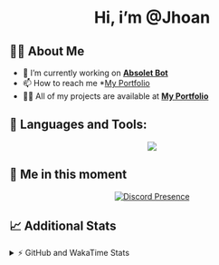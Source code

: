 <h1 align="center">Hi, i’m @Jhoan</h1>

## 🙋‍♂️ About Me

- 🔭 I’m currently working on **[Absolet Bot](https://strider.cloud)**
- 📫 How to reach me *[My Portfolio](https://jhoan.me/contact)
- 👨‍💻 All of my projects are available at **[My Portfolio](https://jhoan.me)**

## 🚀 Languages and Tools:
<p align="center">
  <a href="https://skillicons.dev">
    <img src="https://skillicons.dev/icons?i=js,ts,html,css,bootstrap,nodejs,express,vscode,neovim,vim,atom,cloudflare,git,github,discord,bots,linux,mongodb,nginx,redis,wordpress,heroku&perline=11" />
  </a>
</p>
  
## 👤 Me in this moment
<p align="center">
    <a href="https://discord.com/users/612460795124776960" target="_blank" rel="nofollow">
        <img src="https://lanyard-profile-readme.vercel.app/api/612460795124776960?idleMessage=Probably%20coding%20Absolet..." alt="Discord Presence" align="center">
    </a>
</p>

## 📈 Additional Stats
<details>
    <summary>⚡ GitHub and WakaTime Stats</summary>
    <br/>

<!--START_SECTION:waka-->
![Code Time](http://img.shields.io/badge/Code%20Time-637%20hrs%205%20mins-blue)

**🐱 My GitHub Data** 

> 📦 187.6 kB Used in GitHub's Storage 
 > 
> 🏆 279 Contributions in the Year 2023
 > 
> 💼 Opted to Hire
 > 
> 📜 4 Public Repositories 
 > 
> 🔑 44 Private Repositories 
 > 
**I'm an Early 🐤** 

```text
🌞 Morning                219 commits         ██░░░░░░░░░░░░░░░░░░░░░░░   07.79 % 
🌆 Daytime                1346 commits        ████████████░░░░░░░░░░░░░   47.87 % 
🌃 Evening                1120 commits        ██████████░░░░░░░░░░░░░░░   39.83 % 
🌙 Night                  127 commits         █░░░░░░░░░░░░░░░░░░░░░░░░   04.52 % 
```
📅 **I'm Most Productive on Saturday** 

```text
Monday                   400 commits         ████░░░░░░░░░░░░░░░░░░░░░   14.22 % 
Tuesday                  455 commits         ████░░░░░░░░░░░░░░░░░░░░░   16.18 % 
Wednesday                407 commits         ████░░░░░░░░░░░░░░░░░░░░░   14.47 % 
Thursday                 286 commits         ███░░░░░░░░░░░░░░░░░░░░░░   10.17 % 
Friday                   367 commits         ███░░░░░░░░░░░░░░░░░░░░░░   13.05 % 
Saturday                 544 commits         █████░░░░░░░░░░░░░░░░░░░░   19.35 % 
Sunday                   353 commits         ███░░░░░░░░░░░░░░░░░░░░░░   12.55 % 
```


📊 **This Week I Spent My Time On** 

```text
🕑︎ Time Zone: America/Bogota

💬 Programming Languages: 
No Activity Tracked This Week

🔥 Editors: 
No Activity Tracked This Week

🐱‍💻 Projects: 
No Activity Tracked This Week

💻 Operating System: 
No Activity Tracked This Week
```

**I Mostly Code in JavaScript** 

```text
JavaScript               17 repos            █████████████░░░░░░░░░░░░   51.52 % 
TypeScript               9 repos             ███████░░░░░░░░░░░░░░░░░░   27.27 % 
Java                     3 repos             ██░░░░░░░░░░░░░░░░░░░░░░░   09.09 % 
EJS                      1 repo              █░░░░░░░░░░░░░░░░░░░░░░░░   03.03 % 
SCSS                     1 repo              █░░░░░░░░░░░░░░░░░░░░░░░░   03.03 % 
```




 Last Updated on 23/06/2023 09:11:48 UTC
<!--END_SECTION:waka-->
</details>
